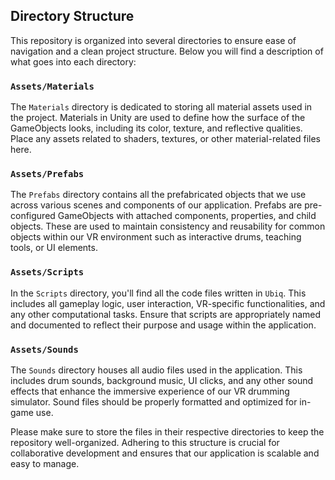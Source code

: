 ## Directory Structure

This repository is organized into several directories to ensure ease of navigation and a clean project structure. Below you will find a description of what goes into each directory:

### `Assets/Materials`
The `Materials` directory is dedicated to storing all material assets used in the project. Materials in Unity are used to define how the surface of the GameObjects looks, including its color, texture, and reflective qualities. Place any assets related to shaders, textures, or other material-related files here.

### `Assets/Prefabs`
The `Prefabs` directory contains all the prefabricated objects that we use across various scenes and components of our application. Prefabs are pre-configured GameObjects with attached components, properties, and child objects. These are used to maintain consistency and reusability for common objects within our VR environment such as interactive drums, teaching tools, or UI elements.

### `Assets/Scripts`
In the `Scripts` directory, you'll find all the code files written in `Ubiq`. This includes all gameplay logic, user interaction, VR-specific functionalities, and any other computational tasks. Ensure that scripts are appropriately named and documented to reflect their purpose and usage within the application.

### `Assets/Sounds`
The `Sounds` directory houses all audio files used in the application. This includes drum sounds, background music, UI clicks, and any other sound effects that enhance the immersive experience of our VR drumming simulator. Sound files should be properly formatted and optimized for in-game use.

Please make sure to store the files in their respective directories to keep the repository well-organized. Adhering to this structure is crucial for collaborative development and ensures that our application is scalable and easy to manage.
